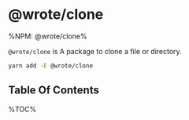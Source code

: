 # @wrote/clone

%NPM: @wrote/clone%

`@wrote/clone` is A package to clone a file or directory.

```sh
yarn add -E @wrote/clone
```

## Table Of Contents

%TOC%
